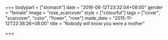+++
bodypart = ["stomach"]
date = "2016-06-12T23:32:04+08:00"
gender = "female"
image = "rose_scarcover"
style = ["colourful"]
tags = ["cover", "scarcover", "color", "flower", "rose"]
made_date = "2015-11-12T22:38:26+08:00"
title = "Nobody will know you were a mother"

+++

